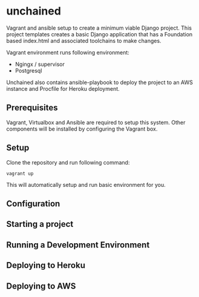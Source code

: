 # unchained

Vagrant and ansible setup to create a minimum viable Django project. This project templates creates a basic Django application that has a Foundation based index.html and associated toolchains to make changes.

Vagrant environment runs following  environment:
* Ngingx / supervisor
* Postgresql

Unchained also contains ansible-playbook to deploy the project to an AWS instance and Procfile for Heroku deployment.

## Prerequisites

Vagrant, Virtualbox and Ansible are required to setup this system. Other components will be installed by configuring the Vagrant box.

## Setup

Clone the repository and run following command:

	vagrant up

This will automatically setup and run basic environment for you. 

## Configuration


## Starting a project


## Running a Development Environment


## Deploying to Heroku


## Deploying to AWS
